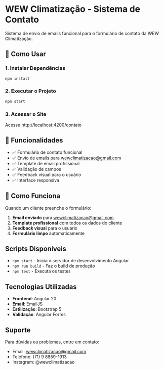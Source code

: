 # WEW Climatização - Sistema de Contato

Sistema de envio de emails funcional para o formulário de contato da WEW Climatização.

## 🚀 Como Usar

### 1. Instalar Dependências
```bash
npm install
```

### 2. Executar o Projeto
```bash
npm start
```

### 3. Acessar o Site
Acesse http://localhost:4200/contato

## 📧 Funcionalidades

- ✅ Formulário de contato funcional
- ✅ Envio de emails para wewclimatizacao@gmail.com
- ✅ Template de email profissional
- ✅ Validação de campos
- ✅ Feedback visual para o usuário
- ✅ Interface responsiva

## 📧 Como Funciona

Quando um cliente preenche o formulário:
1. **Email enviado** para wewclimatizacao@gmail.com
2. **Template profissional** com todos os dados do cliente
3. **Feedback visual** para o usuário
4. **Formulário limpo** automaticamente

## Scripts Disponíveis

- `npm start` - Inicia o servidor de desenvolvimento Angular
- `npm run build` - Faz o build de produção
- `npm test` - Executa os testes

## Tecnologias Utilizadas

- **Frontend**: Angular 20
- **Email**: EmailJS
- **Estilização**: Bootstrap 5
- **Validação**: Angular Forms

## Suporte

Para dúvidas ou problemas, entre em contato:
- Email: wewclimatizacao@gmail.com
- Telefone: (71) 9 8859-1913
- Instagram: @wewclimatizacao
